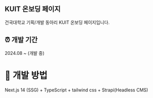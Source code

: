 ## KUIT 온보딩 페이지
건국대학교 기획/개발 동아리 KUIT 온보딩 페이지입니다.

## ⏰ 개발 기간
2024.08 ~ (개발 중)

# 📌 개발 방법
Next.js 14 (SSG) + TypeScript + tailwind css + Strapi(Headless CMS)
